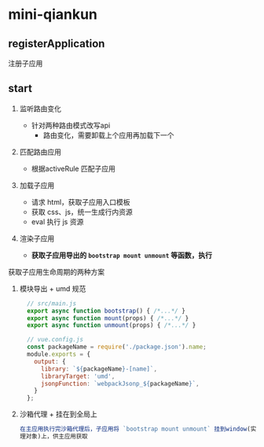 # mini-qiankun

## registerApplication

注册子应用

## start

1. 监听路由变化
  
    - 针对两种路由模式改写api
        - 路由变化，需要卸载上个应用再加载下一个

2. 匹配路由应用

    - 根据activeRule 匹配子应用

3. 加载子应用

    - 请求 html，获取子应用入口模板
    - 获取 css、js，统一生成行内资源
    - eval 执行 js 资源

4. 渲染子应用

    - **获取子应用导出的 `bootstrap mount unmount` 等函数，执行**


获取子应用生命周期的两种方案
  
  1. 模块导出 + umd 规范

        ```js
          // src/main.js
          export async function bootstrap() { /*...*/ }
          export async function mount(props) { /*...*/ }
          export async function unmount(props) { /*...*/ }
        ```
        ```js
          // vue.config.js
          const packageName = require('./package.json').name;
          module.exports = {
            output: {
              library: `${packageName}-[name]`,
              libraryTarget: 'umd',
              jsonpFunction: `webpackJsonp_${packageName}`,
            }
          };
        ```
  

  2. 沙箱代理 + 挂在到全局上

        ```js
        在主应用执行完沙箱代理后，子应用将 `bootstrap mount unmount` 挂到window(实则是代
        理对象)上，供主应用获取
        ```
